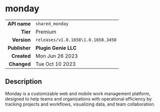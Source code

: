 # monday
| | |
|-:|-|
|**API name**|`shared_monday`|
|**Tier**|Premium|
|**Version**|`releases/v1.0.1658\1.0.1658.3450`|
|**Publisher**|**Plugin Genie LLC**|
|**Created**|Mon Jun 26 2023|
|**Changed**|Tue Oct 10 2023|

## Description
Monday is a customizable web and mobile work management platform, designed to help teams and organizations with operational efficiency by tracking projects and workflows, visualizing data, and team collaboration.
